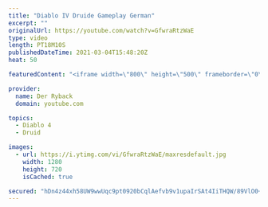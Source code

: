 ```yaml
---
title: "Diablo IV Druide Gameplay German"
excerpt: ""
originalUrl: https://youtube.com/watch?v=GfwraRtzWaE
type: video
length: PT18M10S
publishedDateTime: 2021-03-04T15:48:20Z
heat: 50

featuredContent: "<iframe width=\"800\" height=\"500\" frameborder=\"0\" src=\"https://www.youtube.com/embed/GfwraRtzWaE\" allow=\"accelerometer; autoplay; encrypted-media; gyroscope; picture-in-picture\" allowfullscreen></iframe>"

provider:
  name: Der Ryback
  domain: youtube.com

topics:
  - Diablo 4
  - Druid

images:
  - url: https://i.ytimg.com/vi/GfwraRtzWaE/maxresdefault.jpg
    width: 1280
    height: 720
    isCached: true

secured: "hDn4z44xh58UW9wwUqc9pt0920bCqlAefvb9v1upaIrSAt4IiTHQW/89VlO0+iodNIJ+IfldUSr6ipJ8zWHfMRCk00FXJFFxadahuN6djHPUZDGYUMmVlA075CgO+unEA69JCoVc31euNAzMR7T7I9EytlG19K55Bb2ZEZRK7+tnCHqhS476+0HHt/tRfTNb6N+egz8n/LuMnPMvgoIFju+gVWnYGrS7Yfr504BGuNrs83ORolLk8fAkSnZE8lxF+nr1J+/r0pFwqhA02myfkUnWaCQl3Fva2OBG7KbXcx+6m8L7c3SombPTMKmpqLiw28CX30eiBRfWEu1cmWjQvzx7Vo4/gJbv7W6Q2l33CTVwgCohuxFnyjBck5MduEiT/FF+vSH6EFj97l2hYiK9NMe/WRKGgOSuUywogtodsxQ=;eH+mcOzOmz72PCXOlxYu+g=="
---
```


